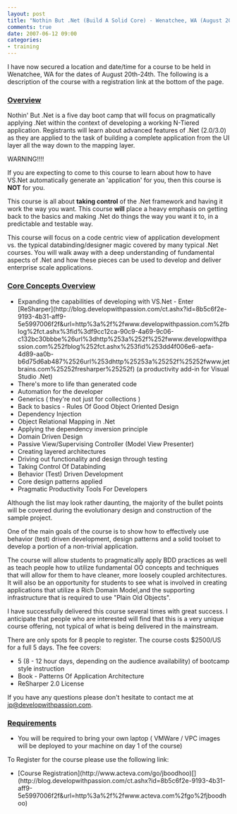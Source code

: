 ```yaml
---
layout: post
title: "Nothin But .Net (Build A Solid Core) - Wenatchee, WA (August 20th - 24th)"
comments: true
date: 2007-06-12 09:00
categories:
- training
---
```

<div class="itemTitle">I have now secured a location and date/time for a course to be held in <span class="searchword">Wenatchee</span>, WA for the dates of August 20th-24th. The following is a description of the course with a registration link at the bottom of the page.</div>
<div class="itemContents">
<div class="itemBody">
<p class="itemBody"> 
<h3><u>Overview</u></h3>
<p class="itemBody">Nothin' But .Net is a five day boot camp that will focus on pragmatically applying .Net within the context of developing a working N-Tiered application. Registrants will learn about advanced features of .Net (2.0/3.0) as they are applied to the task of building a complete application from the UI layer all the way down to the mapping layer. 
<p class="itemBody">WARNING!!!! 
<p class="itemBody">If you are expecting to come to this course to learn about how to have VS.Net automatically generate an 'application' for you, then this course is <b>NOT</b> for you. 
<p class="itemBody">This course is all about <b>taking control</b> of the .Net framework and having it work the way you want. This course <b>will</b> place a heavy emphasis on getting back to the basics and making .Net do things the way you want it to, in a predictable and testable way. 
<p class="itemBody">This course will focus on a code centric view of application development vs. the typical databinding/designer magic covered by many typical .Net courses. You will walk away with a deep understanding of fundamental aspects of .Net and how these pieces can be used to develop and deliver enterprise scale applications. 
<h3 class="itemBody"><u>Core Concepts Overview</u></h3>
<div class="itemBody">
<ul>
<li>Expanding the capabilities of developing with VS.Net - Enter [ReSharper](http://blog.developwithpassion.com/ct.ashx?id=8b5c6f2e-9193-4b31-aff9-5e5997006f2f&url=http%3a%2f%2fwww.developwithpassion.com%2fblog%2fct.ashx%3fid%3df9cc12ca-90c9-4a69-9c06-c132bc30bbbe%26url%3dhttp%253a%252f%252fwww.developwithpassion.com%252fblog%252fct.ashx%253fid%253dd4f006e6-aefa-4d89-aa0b-b6d75d6ab487%2526url%253dhttp%25253a%25252f%25252fwww.jetbrains.com%25252fresharper%25252f)<font color="#0066cc"> </font>(a productivity add-in for Visual Studio .Net) </li>
<li>There's more to life than generated code </li>
<li>Automation for the developer </li>
<li>Generics ( they're not just for collections ) </li>
<li>Back to basics - Rules Of Good Object Oriented Design </li>
<li>Dependency Injection </li>
<li>Object Relational Mapping in .Net </li>
<li>Applying the dependency inversion principle </li>
<li>Domain Driven Design </li>
<li>Passive View/Supervising Controller (Model View Presenter) </li>
<li>Creating layered architectures </li>
<li>Driving out functionality and design through testing </li>
<li>Taking Control Of Databinding </li>
<li>Behavior (Test) Driven Development </li>
<li>Core design patterns applied </li>
<li>Pragmatic Productivity Tools For Developers</li></ul></div>
<p class="itemContents">Although the list may look rather daunting, the majority of the bullet points will be covered during the evolutionary design and construction of the sample project. 
<p class="itemContents">One of the main goals of the course is to show how to effectively use behavior (test) driven development, design patterns and a solid toolset to develop a portion of a non-trivial application. 
<p class="itemContents">The course will allow students to pragmatically apply BDD practices as well as teach people how to utilize fundamental OO concepts and techniques that will allow for them to have cleaner, more loosely coupled architectures. It will also be an opportunity for students to see what is involved in creating applications that utilize a Rich Domain Model,and the supporting infrastructure that is required to use "Plain Old Objects". 
<p class="itemContents">I have successfully delivered this course several times with great success. I anticipate that people who are interested will find that this is a very unique course offering, not typical of what is being delivered in the mainstream. 
<p class="itemContents">There are only spots for 8 people to register. The course costs $2500/US for a full 5 days. The fee covers: 
<div class="itemContents">
<ul>
<li>5 (8 - 12 hour days, depending on the audience availability) of bootcamp style instruction </li>
<li>Book - Patterns Of Application Architecture </li>
<li>ReSharper 2.0 License </li></ul></div>

If you have any questions please don't hesitate to contact me at [jp@developwithpassion.com](mailto:jp@developwithpassion.com).
<h3><u><strong>Requirements</strong></u></h3>
<ul>
<li>You will be required to bring your own laptop ( VMWare / VPC images will be deployed to your machine on day 1 of the course)</li></ul>

To Register for the course please use the following link:
<ul>
<li>[Course Registration](http://www.acteva.com/go/jboodhoo)[](http://blog.developwithpassion.com/ct.ashx?id=8b5c6f2e-9193-4b31-aff9-5e5997006f2f&url=http%3a%2f%2fwww.acteva.com%2fgo%2fjboodhoo)</li></ul></div></div>




